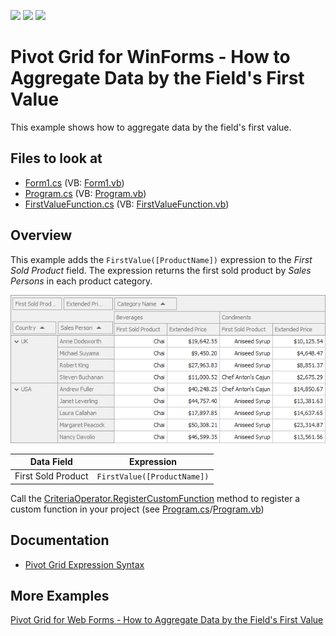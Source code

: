 <!-- default badges list -->
![](https://img.shields.io/endpoint?url=https://codecentral.devexpress.com/api/v1/VersionRange/419782202/21.2.1%2B)
[![](https://img.shields.io/badge/Open_in_DevExpress_Support_Center-FF7200?style=flat-square&logo=DevExpress&logoColor=white)](https://supportcenter.devexpress.com/ticket/details/T1038519)
[![](https://img.shields.io/badge/📖_How_to_use_DevExpress_Examples-e9f6fc?style=flat-square)](https://docs.devexpress.com/GeneralInformation/403183)
<!-- default badges end -->

# Pivot Grid for WinForms - How to Aggregate Data by the Field's First Value

This example shows how to aggregate data by the field's first value.

<!-- default file list -->
## Files to look at

* [Form1.cs](./CS/Win_Pivot_CustomAggregates/Form1.cs) (VB: [Form1.vb](./VB/Win_Pivot_CustomAggregates/Form1.vb))
* [Program.cs](./CS/Win_Pivot_CustomAggregates/Program.cs) (VB: [Program.vb](./VB/Win_Pivot_CustomAggregates/Program.vb))
* [FirstValueFunction.cs](./CS/Win_Pivot_CustomAggregates/FirstValueFunction.cs) (VB: [FirstValueFunction.vb](./VB/Win_Pivot_CustomAggregates/FirstValueFunction.vb))
<!-- default file list end -->


## Overview

This example adds the `FirstValue([ProductName])` expression to the _First Sold Product_ field. The expression returns the first sold product by _Sales Persons_ in each product category.

![first value function](images/image.png)

| Data Field | Expression |
| --- | --- |
| First Sold Product | ``` FirstValue([ProductName]) ``` |

Call the [CriteriaOperator.RegisterCustomFunction](https://docs.devexpress.com/CoreLibraries/DevExpress.Data.Filtering.CriteriaOperator.RegisterCustomFunction(DevExpress.Data.Filtering.ICustomFunctionOperator)) method to register a custom function in your project (see [Program.cs](./CS/Win_Pivot_CustomAggregates/Program.cs#L18)/[Program.vb](./VB/Win_Pivot_CustomAggregates/Program.vb#L18))


## Documentation

- [Pivot Grid Expression Syntax](https://docs.devexpress.com/CoreLibraries/120512/devexpress-pivot-grid-core-library/pivot-grid-expression-syntax)

## More Examples

[Pivot Grid for Web Forms - How to Aggregate Data by the Field's First Value](https://github.com/DevExpress-Examples/aspnet-pivot-grid-custom-aggregates)


